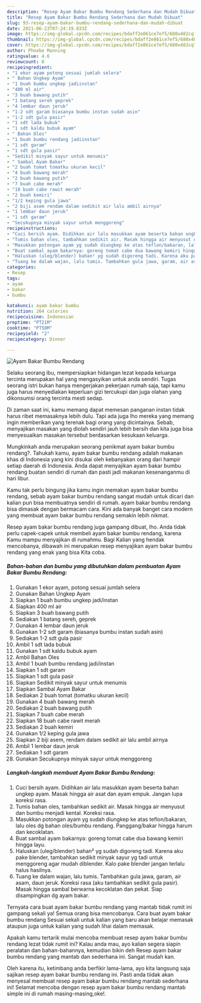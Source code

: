 ```yaml
---
description: "Resep Ayam Bakar Bumbu Rendang Sederhana dan Mudah Dibuat"
title: "Resep Ayam Bakar Bumbu Rendang Sederhana dan Mudah Dibuat"
slug: 93-resep-ayam-bakar-bumbu-rendang-sederhana-dan-mudah-dibuat
date: 2021-06-23T07:24:19.833Z
image: https://img-global.cpcdn.com/recipes/bdaff2e861ce7ef5/680x482cq70/ayam-bakar-bumbu-rendang-foto-resep-utama.jpg
thumbnail: https://img-global.cpcdn.com/recipes/bdaff2e861ce7ef5/680x482cq70/ayam-bakar-bumbu-rendang-foto-resep-utama.jpg
cover: https://img-global.cpcdn.com/recipes/bdaff2e861ce7ef5/680x482cq70/ayam-bakar-bumbu-rendang-foto-resep-utama.jpg
author: Phoebe Manning
ratingvalue: 4.6
reviewcount: 8
recipeingredient:
- "1 ekor ayam potong sesuai jumlah selera"
- " Bahan Ungkep Ayam"
- "1 buah bumbu ungkep jadiinstan"
- "400 ml air"
- "3 buah bawang putih"
- "1 batang sereh geprek"
- "4 lembar daun jeruk"
- "1-2 sdt garam biasanya bumbu instan sudah asin"
- "1-2 sdt gula pasir"
- "1 sdt lada bubuk"
- "1 sdt kaldu bubuk ayam"
- " Bahan Oles"
- "1 buah bumbu rendang jadiinstan"
- "1 sdt garam"
- "1 sdt gula pasir"
- "Sedikit minyak sayur untuk menumis"
- " Sambal Ayam Bakar"
- "2 buah tomat tomatku ukuran kecil"
- "4 buah bawang merah"
- "2 buah bawang putih"
- "7 buah cabe merah"
- "18 buah cabe rawit merah"
- "2 buah kemiri"
- "1/2 keping gula jawa"
- "2 biji asem rendam dalam sedikit air lalu ambil airnya"
- "1 lembar daun jeruk"
- "1 sdt garam"
- "Secukupnya minyak sayur untuk menggoreng"
recipeinstructions:
- "Cuci bersih ayam. Didihkan air lalu masukkan ayam beserta bahan ungkep ayam. Masak hingga air asat dan ayam empuk. Jangan lupa koreksi rasa."
- "Tumis bahan oles, tambahkan sedikit air. Masak hingga air menyusut dan bumbu menjadi kental. Koreksi rasa."
- "Masukkan potongan ayam yg sudah diungkep ke atas teflon/bakaran, lalu oles dg bahan oles/bumbu rendang. Panggang/bakar hingga harum dan kecoklatan."
- "Buat sambal ayam bakarnya: goreng tomat cabe dua bawang kemiri hingga layu."
- "Haluskan (uleg/blender) bahan² yg sudah digoreng tadi. Karena aku pake blender, tambahkan sedikit minyak sayur yg tadi untuk menggoreng agar mudah diblender. Kalo pake blender jangan terlalu halus hasilnya."
- "Tuang ke dalam wajan, lalu tumis. Tambahkan gula jawa, garam, air asam, daun jeruk. Koreksi rasa (aku tambahkan sedikit gula pasir). Masak hingga sambal berwarna kecoklatan dan pekat. Siap disampingkan dg ayam bakar."
categories:
- Resep
tags:
- ayam
- bakar
- bumbu

katakunci: ayam bakar bumbu 
nutrition: 264 calories
recipecuisine: Indonesian
preptime: "PT21M"
cooktime: "PT50M"
recipeyield: "2"
recipecategory: Dinner

---
```



![Ayam Bakar Bumbu Rendang](https://img-global.cpcdn.com/recipes/bdaff2e861ce7ef5/680x482cq70/ayam-bakar-bumbu-rendang-foto-resep-utama.jpg)

Selaku seorang ibu, mempersiapkan hidangan lezat kepada keluarga tercinta merupakan hal yang mengasyikan untuk anda sendiri. Tugas seorang istri bukan hanya mengerjakan pekerjaan rumah saja, tapi kamu juga harus menyediakan keperluan gizi tercukupi dan juga olahan yang dikonsumsi orang tercinta mesti sedap.

Di zaman  saat ini, kamu memang dapat memesan panganan instan tidak harus ribet memasaknya lebih dulu. Tapi ada juga lho mereka yang memang ingin memberikan yang terenak bagi orang yang dicintainya. Sebab, menyajikan masakan yang diolah sendiri jauh lebih bersih dan kita juga bisa menyesuaikan masakan tersebut berdasarkan kesukaan keluarga. 



Mungkinkah anda merupakan seorang penikmat ayam bakar bumbu rendang?. Tahukah kamu, ayam bakar bumbu rendang adalah makanan khas di Indonesia yang kini disukai oleh kebanyakan orang dari hampir setiap daerah di Indonesia. Anda dapat menyajikan ayam bakar bumbu rendang buatan sendiri di rumah dan pasti jadi makanan kesenanganmu di hari libur.

Kamu tak perlu bingung jika kamu ingin memakan ayam bakar bumbu rendang, sebab ayam bakar bumbu rendang sangat mudah untuk dicari dan kalian pun bisa membuatnya sendiri di rumah. ayam bakar bumbu rendang bisa dimasak dengan bermacam cara. Kini ada banyak banget cara modern yang membuat ayam bakar bumbu rendang semakin lebih nikmat.

Resep ayam bakar bumbu rendang juga gampang dibuat, lho. Anda tidak perlu capek-capek untuk membeli ayam bakar bumbu rendang, karena Kamu mampu menyajikan di rumahmu. Bagi Kalian yang hendak mencobanya, dibawah ini merupakan resep menyajikan ayam bakar bumbu rendang yang enak yang bisa Kita coba.

<!--inarticleads1-->

##### Bahan-bahan dan bumbu yang dibutuhkan dalam pembuatan Ayam Bakar Bumbu Rendang:

1. Gunakan 1 ekor ayam, potong sesuai jumlah selera
1. Gunakan  Bahan Ungkep Ayam
1. Siapkan 1 buah bumbu ungkep jadi/instan
1. Siapkan 400 ml air
1. Siapkan 3 buah bawang putih
1. Sediakan 1 batang sereh, geprek
1. Gunakan 4 lembar daun jeruk
1. Gunakan 1-2 sdt garam (biasanya bumbu instan sudah asin)
1. Sediakan 1-2 sdt gula pasir
1. Ambil 1 sdt lada bubuk
1. Gunakan 1 sdt kaldu bubuk ayam
1. Ambil  Bahan Oles
1. Ambil 1 buah bumbu rendang jadi/instan
1. Siapkan 1 sdt garam
1. Siapkan 1 sdt gula pasir
1. Siapkan Sedikit minyak sayur untuk menumis
1. Siapkan  Sambal Ayam Bakar
1. Sediakan 2 buah tomat (tomatku ukuran kecil)
1. Gunakan 4 buah bawang merah
1. Sediakan 2 buah bawang putih
1. Siapkan 7 buah cabe merah
1. Siapkan 18 buah cabe rawit merah
1. Sediakan 2 buah kemiri
1. Gunakan 1/2 keping gula jawa
1. Siapkan 2 biji asem, rendam dalam sedikit air lalu ambil airnya
1. Ambil 1 lembar daun jeruk
1. Sediakan 1 sdt garam
1. Gunakan Secukupnya minyak sayur untuk menggoreng




<!--inarticleads2-->

##### Langkah-langkah membuat Ayam Bakar Bumbu Rendang:

1. Cuci bersih ayam. Didihkan air lalu masukkan ayam beserta bahan ungkep ayam. Masak hingga air asat dan ayam empuk. Jangan lupa koreksi rasa.
1. Tumis bahan oles, tambahkan sedikit air. Masak hingga air menyusut dan bumbu menjadi kental. Koreksi rasa.
1. Masukkan potongan ayam yg sudah diungkep ke atas teflon/bakaran, lalu oles dg bahan oles/bumbu rendang. Panggang/bakar hingga harum dan kecoklatan.
1. Buat sambal ayam bakarnya: goreng tomat cabe dua bawang kemiri hingga layu.
1. Haluskan (uleg/blender) bahan² yg sudah digoreng tadi. Karena aku pake blender, tambahkan sedikit minyak sayur yg tadi untuk menggoreng agar mudah diblender. Kalo pake blender jangan terlalu halus hasilnya.
1. Tuang ke dalam wajan, lalu tumis. Tambahkan gula jawa, garam, air asam, daun jeruk. Koreksi rasa (aku tambahkan sedikit gula pasir). Masak hingga sambal berwarna kecoklatan dan pekat. Siap disampingkan dg ayam bakar.




Ternyata cara buat ayam bakar bumbu rendang yang mantab tidak rumit ini gampang sekali ya! Semua orang bisa mencobanya. Cara buat ayam bakar bumbu rendang Sesuai sekali untuk kalian yang baru akan belajar memasak ataupun juga untuk kalian yang sudah lihai dalam memasak.

Apakah kamu tertarik mulai mencoba membuat resep ayam bakar bumbu rendang lezat tidak rumit ini? Kalau anda mau, ayo kalian segera siapin peralatan dan bahan-bahannya, kemudian bikin deh Resep ayam bakar bumbu rendang yang mantab dan sederhana ini. Sangat mudah kan. 

Oleh karena itu, ketimbang anda berfikir lama-lama, ayo kita langsung saja sajikan resep ayam bakar bumbu rendang ini. Pasti anda tiidak akan menyesal membuat resep ayam bakar bumbu rendang mantab sederhana ini! Selamat mencoba dengan resep ayam bakar bumbu rendang mantab simple ini di rumah masing-masing,oke!.

